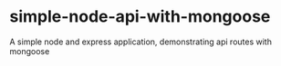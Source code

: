 # simple-node-api-with-mongoose
A simple node and express application, demonstrating api routes with mongoose
